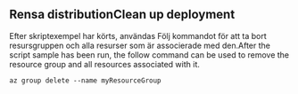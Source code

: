 ## <a name="clean-up-deployment"></a><span data-ttu-id="560da-101">Rensa distribution</span><span class="sxs-lookup"><span data-stu-id="560da-101">Clean up deployment</span></span>

<span data-ttu-id="560da-102">Efter skriptexempel har körts, användas Följ kommandot för att ta bort resursgruppen och alla resurser som är associerade med den.</span><span class="sxs-lookup"><span data-stu-id="560da-102">After the script sample has been run, the follow command can be used to remove the resource group and all resources associated with it.</span></span>

```azurecli
az group delete --name myResourceGroup
```